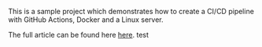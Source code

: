This is a sample project which demonstrates how to create a CI/CD pipeline with GitHub Actions, Docker and a Linux server.

The full article can be found here [here](https://daniel-vetter86.medium.com/building-a-ci-cd-pipeline-with-asp-net-core-github-actions-docker-and-a-linux-server-3fc5271ebbe4).
test
